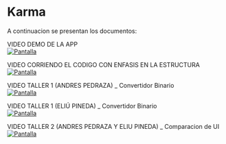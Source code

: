 # Karma

A continuacion se presentan los documentos:<br>

VIDEO DEMO DE LA APP<br>
[![Pantalla](https://img.youtube.com/vi/7OvbeP6paL0/0.jpg)](https://youtu.be/7OvbeP6paL0)

VIDEO CORRIENDO EL CODIGO CON ENFASIS EN LA ESTRUCTURA<br>
[![Pantalla](https://img.youtube.com/vi/7OvbeP6paL0/0.jpg)](https://youtu.be/7OvbeP6paL0)

VIDEO TALLER 1 (ANDRES PEDRAZA) _ Convertidor Binario<br>
[![Pantalla](https://img.youtube.com/vi/gHJXSU_uXBQ/0.jpg)](https://youtu.be/gHJXSU_uXBQ)

VIDEO TALLER 1 (ELIÚ PINEDA) _ Convertidor Binario<br>
[![Pantalla](https://img.youtube.com/vi/mRRBjfqpuMI/0.jpg)](https://youtu.be/mRRBjfqpuMI)

VIDEO TALLER 2 (ANDRES PEDRAZA Y ELIU PINEDA) _ Comparacion de UI <br>
[![Pantalla](https://img.youtube.com/vi/7OvbeP6paL0/0.jpg)](https://youtu.be/7OvbeP6paL0)

